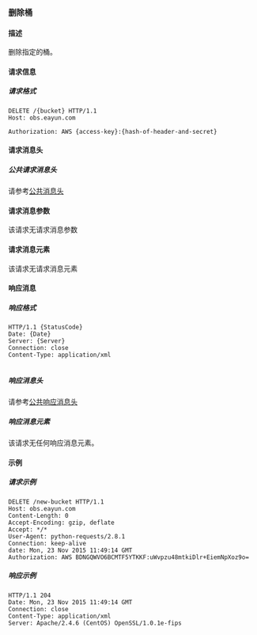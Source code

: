 ### 删除桶
#### 描述
删除指定的桶。

#### 请求信息
##### 请求格式
```
DELETE /{bucket} HTTP/1.1
Host: obs.eayun.com

Authorization: AWS {access-key}:{hash-of-header-and-secret}
```

#### 请求消息头
##### 公共请求消息头
请参考[公共消息头](../header.md)

#### 请求消息参数
该请求无请求消息参数

#### 请求消息元素
该请求无请求消息元素

#### 响应消息
##### 响应格式
```
HTTP/1.1 {StatusCode}
Date: {Date}
Server: {Server}
Connection: close
Content-Type: application/xml


```

##### 响应消息头
请参考[公共响应消息头](../header.md)

##### 响应消息元素
该请求无任何响应消息元素。

#### 示例
##### 请求示例
```
DELETE /new-bucket HTTP/1.1
Host: obs.eayun.com
Content-Length: 0
Accept-Encoding: gzip, deflate
Accept: */*
User-Agent: python-requests/2.8.1
Connection: keep-alive
date: Mon, 23 Nov 2015 11:49:14 GMT
Authorization: AWS BDNGQWVO6BCMTF5YTKKF:uWvpzu48mtkiDlr+EiemNpXoz9o=
```

##### 响应示例
```
HTTP/1.1 204
Date: Mon, 23 Nov 2015 11:49:14 GMT
Connection: close
Content-Type: application/xml
Server: Apache/2.4.6 (CentOS) OpenSSL/1.0.1e-fips


```
